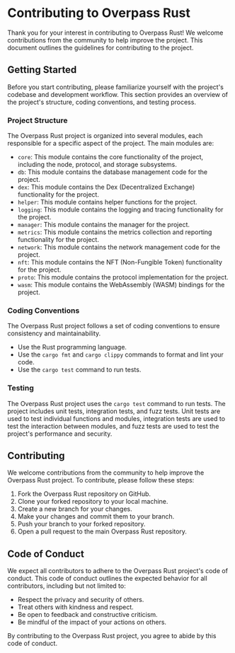 # Contributing to Overpass Rust

Thank you for your interest in contributing to Overpass Rust! We welcome contributions from the community to help improve the project. This document outlines the guidelines for contributing to the project.

## Getting Started

Before you start contributing, please familiarize yourself with the project's codebase and development workflow. This section provides an overview of the project's structure, coding conventions, and testing process.

### Project Structure

The Overpass Rust project is organized into several modules, each responsible for a specific aspect of the project. The main modules are:

- `core`: This module contains the core functionality of the project, including the node, protocol, and storage subsystems.
- `db`: This module contains the database management code for the project.
- `dex`: This module contains the Dex (Decentralized Exchange) functionality for the project.
- `helper`: This module contains helper functions for the project.
- `logging`: This module contains the logging and tracing functionality for the project.
- `manager`: This module contains the manager for the project.
- `metrics`: This module contains the metrics collection and reporting functionality for the project.
- `network`: This module contains the network management code for the project.
- `nft`: This module contains the NFT (Non-Fungible Token) functionality for the project.
- `proto`: This module contains the protocol implementation for the project.
- `wasm`: This module contains the WebAssembly (WASM) bindings for the project.

### Coding Conventions

The Overpass Rust project follows a set of coding conventions to ensure consistency and maintainability.
- Use the Rust programming language.
- Use the `cargo fmt` and `cargo clippy` commands to format and lint your code.
- Use the `cargo test` command to run tests.

### Testing

The Overpass Rust project uses the `cargo test` command to run tests. The project includes unit tests, integration tests, and fuzz tests. Unit tests are used to test individual functions and modules, integration tests are used to test the interaction between modules, and fuzz tests are used to test the project's performance and security.

## Contributing

We welcome contributions from the community to help improve the Overpass Rust project. To contribute, please follow these steps:

1. Fork the Overpass Rust repository on GitHub.
2. Clone your forked repository to your local machine.
3. Create a new branch for your changes.
4. Make your changes and commit them to your branch.
5. Push your branch to your forked repository.
6. Open a pull request to the main Overpass Rust repository.

## Code of Conduct

We expect all contributors to adhere to the Overpass Rust project's code of conduct. This code of conduct outlines the expected behavior for all contributors, including but not limited to:

- Respect the privacy and security of others.
- Treat others with kindness and respect.
- Be open to feedback and constructive criticism.
- Be mindful of the impact of your actions on others.

By contributing to the Overpass Rust project, you agree to abide by this code of conduct.

